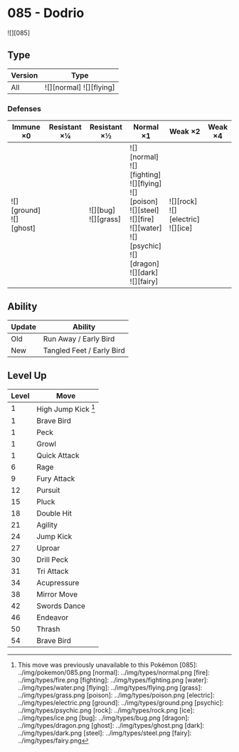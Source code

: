 # 085 - Dodrio
![][085]

## Type

Version | Type
---     | ---
All     | ![][normal]  ![][flying]

### Defenses

Immune ×0                     | Resistant ×¼ | Resistant ×½               | Normal ×1                                                                                                                                                         | Weak ×2                                    | Weak ×4
---                           | ---          | ---                        | ---                                                                                                                                                               | ---                                        | ---
![][ground]<br>![][ghost]<br> | &nbsp;       | ![][bug]<br>![][grass]<br> | ![][normal]<br>![][fighting]<br>![][flying]<br>![][poison]<br>![][steel]<br>![][fire]<br>![][water]<br>![][psychic]<br>![][dragon]<br>![][dark]<br>![][fairy]<br> | ![][rock]<br>![][electric]<br>![][ice]<br> | &nbsp;

## Ability

Update | Ability
---    | ---
Old    | Run Away / Early Bird
New    | Tangled Feet / Early Bird

## Level Up

Level | Move
---   | ---
1     | High Jump Kick [^1]
1     | Brave Bird
1     | Peck
1     | Growl
1     | Quick Attack
6     | Rage
9     | Fury Attack
12    | Pursuit
15    | Pluck
18    | Double Hit
21    | Agility
24    | Jump Kick
27    | Uproar
30    | Drill Peck
31    | Tri Attack
34    | Acupressure
38    | Mirror Move
42    | Swords Dance
46    | Endeavor
50    | Thrash
54    | Brave Bird

[^1]: This move was previously unavailable to this Pokémon
[085]: ../img/pokemon/085.png
[normal]: ../img/types/normal.png
[fire]: ../img/types/fire.png
[fighting]: ../img/types/fighting.png
[water]: ../img/types/water.png
[flying]: ../img/types/flying.png
[grass]: ../img/types/grass.png
[poison]: ../img/types/poison.png
[electric]: ../img/types/electric.png
[ground]: ../img/types/ground.png
[psychic]: ../img/types/psychic.png
[rock]: ../img/types/rock.png
[ice]: ../img/types/ice.png
[bug]: ../img/types/bug.png
[dragon]: ../img/types/dragon.png
[ghost]: ../img/types/ghost.png
[dark]: ../img/types/dark.png
[steel]: ../img/types/steel.png
[fairy]: ../img/types/fairy.png
